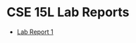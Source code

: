 # CSE 15L Lab Reports

- [Lab Report 1](https://ravtejas.github.io/cse15L-lab-reports/lab-report-1.md)
